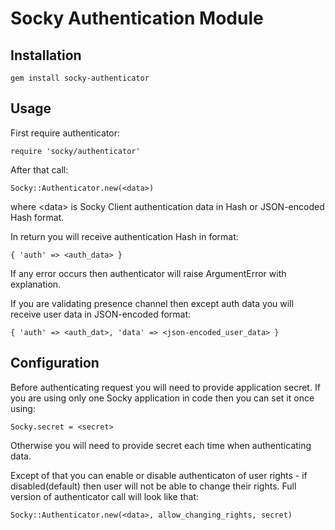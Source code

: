 # Socky Authentication Module

## Installation

    gem install socky-authenticator

## Usage

First require authenticator:

    require 'socky/authenticator'

After that call:

    Socky::Authenticator.new(<data>)

where \<data\> is Socky Client authentication data in Hash or JSON-encoded Hash format.

In return you will receive authentication Hash in format:
    
    { 'auth' => <auth_data> }

If any error occurs then authenticator will raise ArgumentError with explanation.

If you are validating presence channel then except auth data you will receive user data in JSON-encoded format:

    { 'auth' => <auth_dat>, 'data' => <json-encoded_user_data> }

## Configuration

Before authenticating request you will need to provide application secret. If you are using only one Socky application in code then you can set it once using:

    Socky.secret = <secret>

Otherwise you will need to provide secret each time when authenticating data.

Except of that you can enable or disable authenticaton of user rights - if disabled(default) then user will not be able to change their rights. Full version of authenticator call will look like that:

    Socky::Authenticator.new(<data>, allow_changing_rights, secret)
